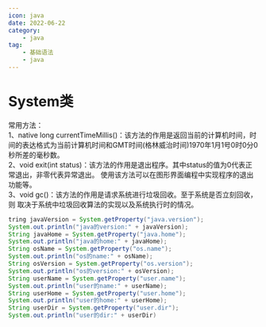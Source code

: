 ```yaml
---
icon: java
date: 2022-06-22
category: 
    - java
tag: 
    - 基础语法
    - java
---
```

# System类
常用方法：  
1、native long currentTimeMillis()：该方法的作用是返回当前的计算机时间，时间的表达格式为当前计算机时间和GMT时间(格林威治时间)1970年1月1号0时0分0秒所差的毫秒数。  
2、void exit(int status)：该方法的作用是退出程序。其中status的值为0代表正常退出，非零代表异常退出。 使用该方法可以在图形界面编程中实现程序的退出功能等。  
3、void gc()：该方法的作用是请求系统进行垃圾回收。至于系统是否立刻回收，则
取决于系统中垃圾回收算法的实现以及系统执行时的情况。  

```java
tring javaVersion = System.getProperty("java.version");
System.out.println("java的version:" + javaVersion);
String javaHome = System.getProperty("java.home");
System.out.println("java的home:" + javaHome);
String osName = System.getProperty("os.name");
System.out.println("os的name:" + osName);
String osVersion = System.getProperty("os.version");
System.out.println("os的version:" + osVersion);
String userName = System.getProperty("user.name");
System.out.println("user的name:" + userName);
String userHome = System.getProperty("user.home");
System.out.println("user的home:" + userHome);
String userDir = System.getProperty("user.dir");
System.out.println("user的dir:" + userDir)
```
